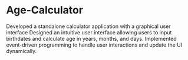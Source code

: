 # Age-Calculator
Developed a standalone calculator application with a graphical user interface Designed an intuitive user interface  allowing users to input birthdates and calculate age in years, months, and days. Implemented event-driven  programming to handle user interactions and update the UI dynamically.
